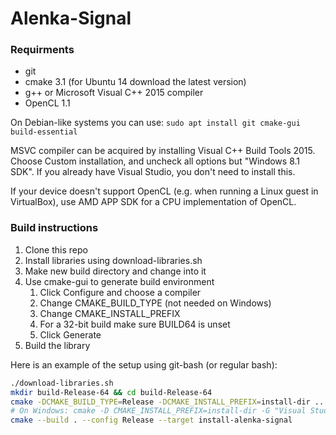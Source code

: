# Alenka-Signal

### Requirments
* git
* cmake 3.1 (for Ubuntu 14 download the latest version)
* g++ or Microsoft Visual C++ 2015 compiler
* OpenCL 1.1

On Debian-like systems you can use: `sudo apt install git cmake-gui build-essential`

MSVC compiler can be acquired by installing Visual C++ Build Tools 2015. Choose Custom
installation, and uncheck all options but "Windows 8.1 SDK". If you already have Visual
Studio, you don't need to install this.

If your device doesn't support OpenCL (e.g. when running a Linux guest in VirtualBox),
use AMD APP SDK for a CPU implementation of OpenCL.

### Build instructions
1. Clone this repo
2. Install libraries using download-libraries.sh
3. Make new build directory and change into it
4. Use cmake-gui to generate build environment
   1. Click Configure and choose a compiler
   2. Change CMAKE_BUILD_TYPE (not needed on Windows)
   3. Change CMAKE_INSTALL_PREFIX
   4. For a 32-bit build make sure BUILD64 is unset
   5. Click Generate
5. Build the library

Here is an example of the setup using git-bash (or regular bash):
``` bash
./download-libraries.sh
mkdir build-Release-64 && cd build-Release-64
cmake -DCMAKE_BUILD_TYPE=Release -DCMAKE_INSTALL_PREFIX=install-dir ..
# On Windows: cmake -D CMAKE_INSTALL_PREFIX=install-dir -G "Visual Studio 14 2015 Win64" ..
cmake --build . --config Release --target install-alenka-signal
```

